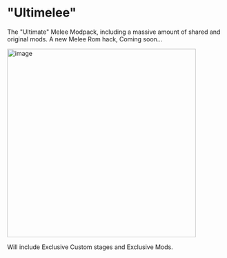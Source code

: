 # "Ultimelee"
The "Ultimate" Melee Modpack, including a massive amount of shared and original mods.
A new Melee Rom hack, Coming soon...


<img width="437" alt="image" src="https://github.com/user-attachments/assets/2dcca560-c690-4c9e-8f73-3c6c52d64a0d" />


Will include Exclusive Custom stages and Exclusive Mods.

